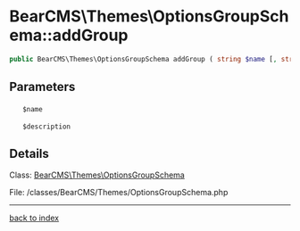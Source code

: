 # BearCMS\Themes\OptionsGroupSchema::addGroup

```php
public BearCMS\Themes\OptionsGroupSchema addGroup ( string $name [, string $description = '' ] )
```

## Parameters

&nbsp;&nbsp;&nbsp;&nbsp;&nbsp;&nbsp;`$name`

&nbsp;&nbsp;&nbsp;&nbsp;&nbsp;&nbsp;`$description`

## Details

Class: [BearCMS\Themes\OptionsGroupSchema](bearcms.themes.optionsgroupschema.class.md)

File: /classes/BearCMS/Themes/OptionsGroupSchema.php

---

[back to index](index.md)

